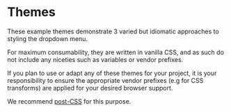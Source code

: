 # Themes

These example themes demonstrate 3 varied but idiomatic approaches to styling the dropdown menu.

For maximum consumability, they are written in vanilla CSS, and as such do not include any niceties such as variables or vendor prefixes.

If you plan to use or adapt any of these themes for your project, it is your responsibility to ensure the appropriate vendor prefixes (e.g for CSS transforms) are applied for your desired browser support.

We recommend [post-CSS](http://postcss.org/) for this purpose.